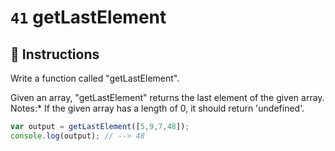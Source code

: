 # `41` getLastElement

## 📝 Instructions

Write a function called "getLastElement".

Given an array, "getLastElement" returns the last element of the given array.
Notes:* If the given array has a length of 0, it should return 'undefined'.


```javascript
var output = getLastElement([5,9,7,48]);
console.log(output); // --> 48
```